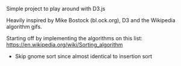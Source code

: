 Simple project to play around with D3.js

Heavily inspired by Mike Bostock (bl.ock.org), D3 and the Wikipedia algorithm gifs.

Starting off by implementing the algorithms on this list:
  https://en.wikipedia.org/wiki/Sorting_algorithm

  - Skip gnome sort since almost identical to insertion sort